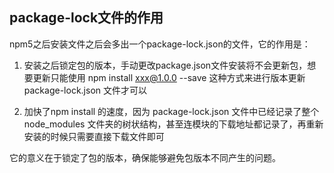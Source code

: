 ## package-lock文件的作用
npm5之后安装文件之后会多出一个package-lock.json的文件，它的作用是：

1. 安装之后锁定包的版本，手动更改package.json文件安装将不会更新包，想要更新只能使用 npm install xxx@1.0.0 --save 这种方式来进行版本更新package-lock.json 文件才可以

2. 加快了npm install 的速度，因为 package-lock.json 文件中已经记录了整个 node_modules 文件夹的树状结构，甚至连模块的下载地址都记录了，再重新安装的时候只需要直接下载文件即可

它的意义在于锁定了包的版本，确保能够避免包版本不同产生的问题。